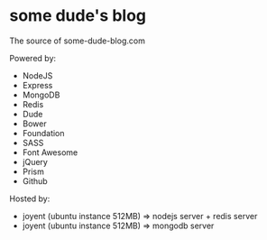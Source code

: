 # some dude's blog

The source of some-dude-blog.com

Powered by:

- NodeJS
- Express
- MongoDB
- Redis
- Dude
- Bower
- Foundation
- SASS
- Font Awesome
- jQuery
- Prism
- Github

Hosted by:

- joyent (ubuntu instance 512MB) => nodejs server + redis server
- joyent (ubuntu instance 512MB) => mongodb server
